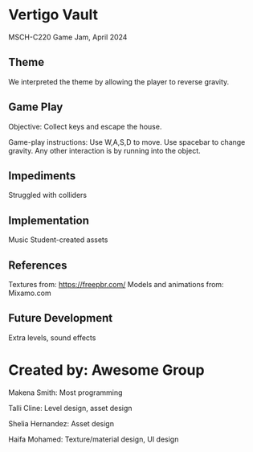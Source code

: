 # Vertigo Vault
MSCH-C220 Game Jam, April 2024

## Theme
We interpreted the theme by allowing the player to reverse gravity.

## Game Play
Objective: Collect keys and escape the house.

Game-play instructions: Use W,A,S,D to move. Use spacebar to change gravity. Any other interaction is by running into the object.

## Impediments
Struggled with colliders

## Implementation
Music
Student-created assets

## References

Textures from: https://freepbr.com/
Models and animations from: Mixamo.com

## Future Development
Extra levels, sound effects

# Created by: Awesome Group
Makena Smith: Most programming

Talli Cline: Level design, asset design

Shelia Hernandez: Asset design

Haifa Mohamed: Texture/material design, UI design
